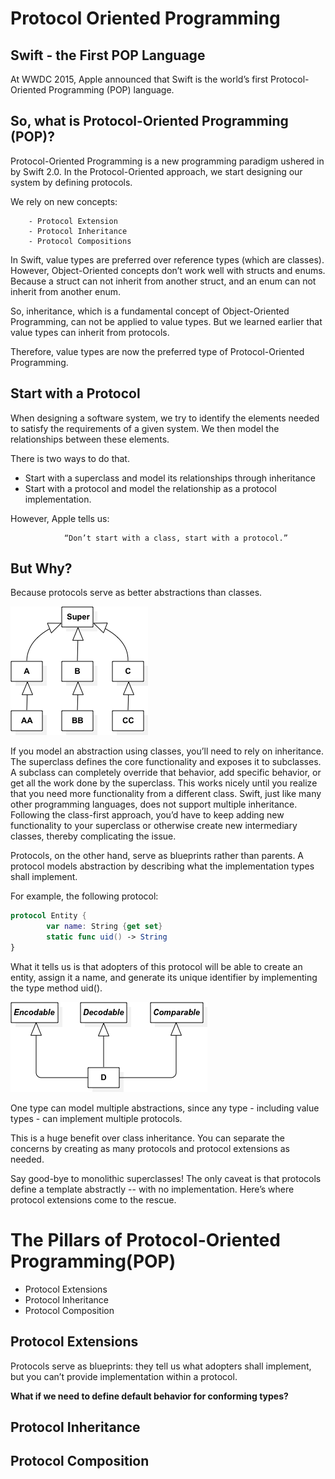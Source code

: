 # Protocol Oriented Programming

## Swift - the First POP Language

At WWDC 2015, Apple announced that Swift is the world’s first Protocol-Oriented Programming (POP) language.

## So, what is Protocol-Oriented Programming (POP)?

Protocol-Oriented Programming is a new programming paradigm ushered in by Swift 2.0. In the Protocol-Oriented approach, we start designing our system by defining protocols.

We rely on new concepts:

        - Protocol Extension
        - Protocol Inheritance
        - Protocol Compositions

In Swift, value types are preferred over reference types (which are classes). However, Object-Oriented concepts don’t work well with structs and enums. Because a struct can not inherit from another struct, and an enum can not inherit from another enum.

So, inheritance, which is a fundamental concept of Object-Oriented Programming, can not be applied to value types. But we learned earlier that value types can inherit from protocols.

Therefore, value types are now the preferred type of Protocol-Oriented Programming.

## Start with a Protocol

When designing a software system, we try to identify the elements needed to satisfy the requirements of a given system. We then model the relationships between these elements.

There is two ways to do that.

- Start with a superclass and model its relationships through inheritance
- Start with a protocol and model the relationship as a protocol implementation.

However, Apple tells us:

                “Don’t start with a class, start with a protocol.”

## But Why?

Because protocols serve as better abstractions than classes.

![Class Type Inheritance](Protocol-1.png)

If you model an abstraction using classes, you’ll need to rely on inheritance. The superclass defines the core functionality and exposes it to subclasses. A subclass can completely override that behavior, add specific behavior, or get all the work done by the superclass. This works nicely until you realize that you need more functionality from a different class. Swift, just like many other programming languages, does not support multiple inheritance. Following the class-first approach, you’d have to keep adding new functionality to your superclass or otherwise create new intermediary classes, thereby complicating the issue.

Protocols, on the other hand, serve as blueprints rather than parents. A protocol models abstraction by describing what the implementation types shall implement.

For example, the following protocol:

```swift
protocol Entity {
        var name: String {get set}
        static func uid() -> String
}
```

What it tells us is that adopters of this protocol will be able to create an entity, assign it a name, and generate its unique identifier by implementing the type method uid().

![Protocol Type Inheritance](Protocol-2.png)

One type can model multiple abstractions, since any type - including value types - can implement multiple protocols.

This is a huge benefit over class inheritance. You can separate the concerns by creating as many protocols and protocol extensions as needed.

Say good-bye to monolithic superclasses! The only caveat is that protocols define a template abstractly -- with no implementation. Here’s where protocol extensions come to the rescue.

# The Pillars of Protocol-Oriented Programming(POP)

- Protocol Extensions
- Protocol Inheritance
- Protocol Composition

## Protocol Extensions

Protocols serve as blueprints: they tell us what adopters shall implement, but you can’t provide implementation within a protocol.

**What if we need to define default behavior for conforming types?**

## Protocol Inheritance

## Protocol Composition
